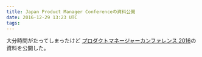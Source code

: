 ```yaml
---
title: Japan Product Manager Conferenceの資料公開
date: 2016-12-29 13:23 UTC
tags:
---
```


大分時間がたってしまったけど [プロダクトマネージャーカンファレンス 2016](http://pmconf.jp/)の資料を公開した。

<script async class="speakerdeck-embed" data-id="6ee8a1eefaef4f29a8908b5f8c8e3bfb" data-ratio="1.33333333333333" src="//speakerdeck.com/assets/embed.js"></script>
